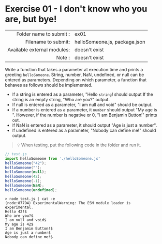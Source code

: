 # Exercise 01 - I don't know who you are, but bye!

|								|                   			 |
| -----------------------------:| ------------------------------ |
|   Folder name to submit :     |  ex01            				 |
|   Filename to submit:			|  helloSomeone.js, package.json |
|   Available external modules: |  doesn't exist   				 |
|   Note :						|  doesn't exist				 |

Write a function that takes a parameter at execution time and prints a greeting `helloSomeone`. String, number, NaN, undefined, or null can be entered as parameters. Depending on which parameter, a function that behaves as follows should be implemented.

- If a string is entered as a parameter, "Hello `string`! should output If the string is an empty string, "Who are you?" output.
- If null is entered as a parameter, "I am null and void" should be output.
- If a number is entered as a parameter, it `number` should output "My age is ". However, if the number is negative or 0, "I am Benjamin Button!" prints out.
- If NaN is entered as a parameter, it should output "Age is just a number".
- If undefined is entered as a parameter, "Nobody can define me!" should output.

> 💡 When testing, put the following code in the folder and run it.

```javascript
// test.js
import helloSomeone from './helloSomeone.js'
helloSomeone("42");
helloSomeone("");
helloSomeone(null);
helloSomeone(42);
helloSomeone(-1);
helloSomeone(NaN);
helloSomeone(undefined);
```

```console
> node test.js | cat -e
(node:87794) ExperimentalWarning: The ESM module loader is experimental.
Hello 42!$
Who are you?$
I am null and void$
My age is 42$
I am Benjamin Button!$
Age is just a number$
Nobody can define me!$
```
